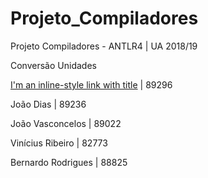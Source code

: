 # Projeto_Compiladores

Projeto Compiladores - ANTLR4 | UA 2018/19

Conversão Unidades

[I'm an inline-style link with title](https://github.com/tomas99batista "Tomás Batista")		    | 89296

João Dias		        | 89236

João Vasconcelos 	  | 89022

Vinícius Ribeiro 	  | 82773

Bernardo Rodrigues 	| 88825
